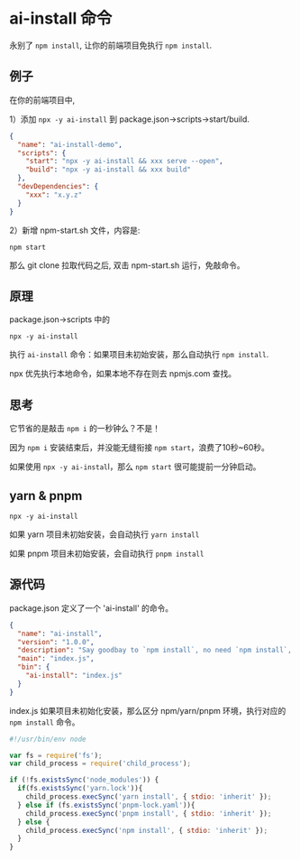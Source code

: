 # ai-install 命令
永别了 `npm install`, 让你的前端项目免执行 `npm install`.
## 例子
在你的前端项目中, 

1）添加 `npx -y ai-install` 到  package.json->scripts->start/build.
```json
{
  "name": "ai-install-demo",
  "scripts": {
    "start": "npx -y ai-install && xxx serve --open",
    "build": "npx -y ai-install && xxx build"
  },
  "devDependencies": {
    "xxx": "x.y.z"
  }
}
```
2）新增 npm-start.sh 文件，内容是:
```shell
npm start
```

那么 git clone 拉取代码之后, 双击 npm-start.sh 运行，免敲命令。

## 原理
package.json->scripts 中的
```shell
npx -y ai-install
```
执行 `ai-install` 命令：如果项目未初始安装，那么自动执行 `npm install`.

npx 优先执行本地命令，如果本地不存在则去 npmjs.com 查找。

## 思考

它节省的是敲击 `npm i` 的一秒钟么？不是！

因为 `npm i` 安装结束后，并没能无缝衔接 `npm start`，浪费了10秒~60秒。

如果使用 `npx -y ai-instal`l，那么 `npm start` 很可能提前一分钟启动。

## yarn & pnpm
```shell
npx -y ai-install
```
如果 yarn 项目未初始安装，会自动执行 `yarn install`

如果 pnpm 项目未初始安装，会自动执行 `pnpm install`

## 源代码
package.json 定义了一个 'ai-install' 的命令。
```json
{
  "name": "ai-install",
  "version": "1.0.0",
  "description": "Say goodbay to `npm install`, no need `npm install`, throw away `npm install`.",
  "main": "index.js",
  "bin": {
    "ai-install": "index.js"
  }
}
```
index.js 如果项目未初始化安装，那么区分 npm/yarn/pnpm 环境，执行对应的 `npm install` 命令。
```js
#!/usr/bin/env node

var fs = require('fs');
var child_process = require('child_process');

if (!fs.existsSync('node_modules')) {
  if(fs.existsSync('yarn.lock')){
    child_process.execSync('yarn install', { stdio: 'inherit' });
  } else if (fs.existsSync('pnpm-lock.yaml')){
    child_process.execSync('pnpm install', { stdio: 'inherit' });
  } else {
    child_process.execSync('npm install', { stdio: 'inherit' });
  }
}
```
